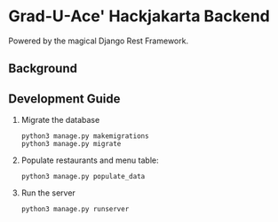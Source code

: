 # Grad-U-Ace' Hackjakarta Backend

Powered by the magical Django Rest Framework.

## Background

## Development Guide
1. Migrate the database
    ```shell
    python3 manage.py makemigrations
    python3 manage.py migrate
    ```
2. Populate restaurants and menu table:
    ```shell
    python3 manage.py populate_data 
    ```
3. Run the server
    ```shell
    python3 manage.py runserver
    ```



